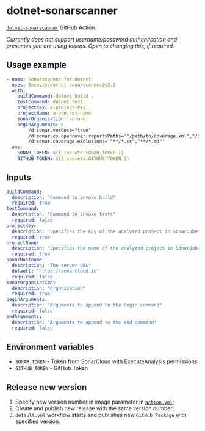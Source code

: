 # dotnet-sonarscanner

[`dotnet-sonarscanner`](https://docs.sonarqube.org/latest/analysis/scan/sonarscanner-for-msbuild/) GitHub Action.

_Currently does not support username/password authentication and presumes you are using tokens. Open to changing this, if required._

## Usage example

```yaml
- name: Sonarscanner for dotnet
  uses: Secbyte/dotnet-sonarscanner@v2.3
  with:
    buildCommand: dotnet build .
    testCommand: dotnet test .
    projectKey: a-project-key
    projectName: a-project-name
    sonarOrganisation: an-org
    beginArguments: >
        /d:sonar.verbose="true"
        /d:sonar.cs.opencover.reportsPaths='"/path/to/coverage.xml","/path/to/coverage.2.xml"'
        /d:sonar.coverage.exclusions='"**/*.cs","**/*.md"'
  env:
    SONAR_TOKEN: ${{ secrets.SONAR_TOKEN }}
    GITHUB_TOKEN: ${{ secrets.GITHUB_TOKEN }}
```

## Inputs

```yaml
buildCommand:
  description: "Command to invoke build"
  required: true
testCommand:
  description: "Command to invoke tests"
  required: false
projectKey:
  description: "Specifies the key of the analyzed project in SonarQube"
  required: true
projectName:
  description: "Specifies the name of the analyzed project in SonarQube"
  required: true
sonarHostname:
  description: "The server URL"
  default: "https://sonarcloud.io"
  required: false
sonarOrganisation:
  description: "Organisation"
  required: true
beginArguments:
  description: "Arguments to append to the begin command"
  required: false
endArguments:
  description: "Arguments to append to the end command"
  required: false
```

## Environment variables

* `SONAR_TOKEN` - Token from SonarCloud with ExecuteAnalysis permissions
* `GITHUB_TOKEN` - GitHub Token

## Release new version

1. Specify new version number in image parameter in [`action.yml`](https://github.com/dodopizza/dotnet-sonarscanner/blob/master/action.yml);
2. Create and publish new release with the same version number;
3. `default.yml` workflow starts and publishes new `GitHub Package` with specified version.
